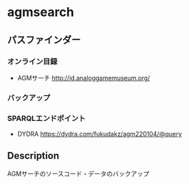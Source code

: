 # agmsearch

## パスファインダー
### オンライン目録
- AGMサーチ http://id.analoggamemuseum.org/
### バックアップ
### SPARQLエンドポイント
- DYDRA https://dydra.com/fukudakz/agm220104/@query

## Description
AGMサーチのソースコード・データのバックアップ
